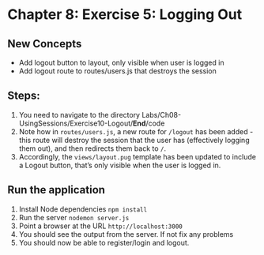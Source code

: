 # Chapter 8: Exercise 5: Logging Out
## New Concepts
* Add logout button to layout, only visible when user is logged in
* Add logout route to routes/users.js that destroys the session


## Steps:
1. You need to navigate to the directory Labs/Ch08-UsingSessions/Exercise10-Logout/__End__/code
1. Note how in `routes/users.js`, a new route for `/logout` has been added - this route will destroy the session that the user has (effectively logging them out), and then redirects them back to `/`.
1. Accordingly, the `views/layout.pug` template has been updated to include a Logout button, that’s only visible when the user is logged in.
## Run the application
1. Install Node dependencies `npm install`
1. Run the server `nodemon server.js`
1. Point a browser at the URL `http://localhost:3000`
1. You should see the output from the server. If not fix any problems
1. You should now be able to register/login and logout.

